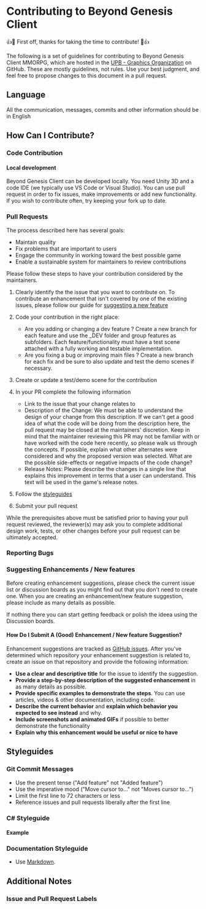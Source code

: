 # Contributing to Beyond Genesis Client

:+1::tada: First off, thanks for taking the time to contribute! :tada::+1:

The following is a set of guidelines for contributing to Beyond Genesis Client MMORPG, which are hosted in the [UPB - Graphics Organization](https://github.com/UPB-Graphics) on GitHub. These are mostly guidelines, not rules. Use your best judgment, and feel free to propose changes to this document in a pull request.

## Language

All the communication, messages, commits and other information should be in English

## How Can I Contribute?

### Code Contribution

#### Local development

Beyond Genesis Client can be developed locally. You need Unity 3D and a code IDE (we typically use VS Code or Visual Studio).
You can use pull request in order to fix issues, make improvements or add new functionality. If you wish to contribute often, try keeping your fork up to date.

### Pull Requests

The process described here has several goals:

- Maintain quality
- Fix problems that are important to users
- Engage the community in working toward the best possible game
- Enable a sustainable system for maintainers to review contributions

Please follow these steps to have your contribution considered by the maintainers.

1. Clearly identify the the issue that you want to contribute on. To contribute an enhancement that isn't covered by one of the existing issues, please follow our guide for [suggesting a new feature](#suggesting-enhancements--new-features)
2. Code your contribution in the right place:
    
    - Are you adding or changing a dev feature ? Create a new branch for each feature and use the _DEV folder and group features as subfolders. Each feature/functionality must have a test scene attached with a fully working and testable implementation.
    - Are you fixing a bug or improving main files ? Create a new branch for each fix and be sure to also update and test the demo scenes if necessary.

3. Create or update a test/demo scene for the contribution
4. In your PR complete the following information

    - Link to the issue that your change relates to
    - Description of the Change: We must be able to understand the design of your change from this description. If we can't get a good idea of what the code will be doing from the description here, the pull request may be closed at the maintainers' discretion. Keep in mind that the maintainer reviewing this PR may not be familiar with or have worked with the code here recently, so please walk us through the concepts. If possible, explain what other alternates were considered and why the proposed version was selected. What are the possible side-effects or negative impacts of the code change?
    - Release Notes: Please describe the changes in a single line that explains this improvement in terms that a user can understand. This text will be used in the game's release notes.

4. Follow the [styleguides](#styleguides)
5. Submit your pull request

While the prerequisites above must be satisfied prior to having your pull request reviewed, the reviewer(s) may ask you to complete additional design work, tests, or other changes before your pull request can be ultimately accepted.

### Reporting Bugs
### Suggesting Enhancements / New features

Before creating enhancement suggestions, please check the current issue list or discussion boards as you might find out that you don't need to create one. When you are creating an enhancement/new feature suggestion, please include as many details as possible.

If nothing there you can start getting feedback or polish the ideea using the Discussion boards.

#### How Do I Submit A (Good) Enhancement / New feature Suggestion?

Enhancement suggestions are tracked as [GitHub issues](https://guides.github.com/features/issues/). After you've determined which repository your enhancement suggestion is related to, create an issue on that repository and provide the following information:

* **Use a clear and descriptive title** for the issue to identify the suggestion.
* **Provide a step-by-step description of the suggested enhancement** in as many details as possible.
* **Provide specific examples to demonstrate the steps**. You can use articles, videos & other documentation, including code.
* **Describe the current behavior** and **explain which behavior you expected to see instead** and why.
* **Include screenshots and animated GIFs** if possible to better demonstrate the functionality
* **Explain why this enhancement would be useful or nice to have**

## Styleguides

### Git Commit Messages

* Use the present tense ("Add feature" not "Added feature")
* Use the imperative mood ("Move cursor to..." not "Moves cursor to...")
* Limit the first line to 72 characters or less
* Reference issues and pull requests liberally after the first line

### C# Styleguide

#### Example

### Documentation Styleguide

* Use [Markdown](https://daringfireball.net/projects/markdown).

## Additional Notes

### Issue and Pull Request Labels
